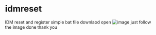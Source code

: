 # idmreset
IDM reset and register simple bat file
downlaod 
open
![image](https://user-images.githubusercontent.com/100696833/156500307-471ebaef-6e53-40b3-9b20-216ccea72898.png)
just follow the image
done
thank you
